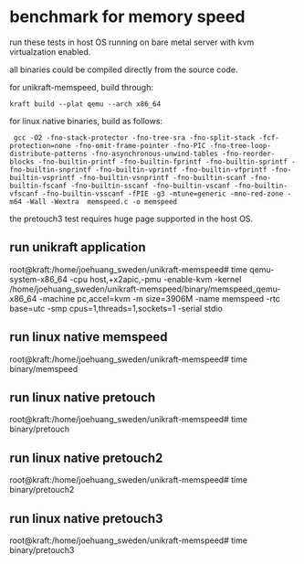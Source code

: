 # benchmark for memory speed

run these tests in host OS running on bare metal server with kvm virtualzation enabled.

all binaries could be compiled directly from the source code.

for unikraft-memspeed, build through:

```
kraft build --plat qemu --arch x86_64
```

for linux native binaries, build as follows:
```
 gcc -O2 -fno-stack-protector -fno-tree-sra -fno-split-stack -fcf-protection=none -fno-omit-frame-pointer -fno-PIC -fno-tree-loop-distribute-patterns -fno-asynchronous-unwind-tables -fno-reorder-blocks -fno-builtin-printf -fno-builtin-fprintf -fno-builtin-sprintf -fno-builtin-snprintf -fno-builtin-vprintf -fno-builtin-vfprintf -fno-builtin-vsprintf -fno-builtin-vsnprintf -fno-builtin-scanf -fno-builtin-fscanf -fno-builtin-sscanf -fno-builtin-vscanf -fno-builtin-vfscanf -fno-builtin-vsscanf -fPIE -g3 -mtune=generic -mno-red-zone -m64 -Wall -Wextra  memspeed.c -o memspeed
```

the pretouch3 test requires huge page supported in the host OS.

## run unikraft application

root@kraft:/home/joehuang_sweden/unikraft-memspeed# time qemu-system-x86_64 -cpu host,+x2apic,-pmu -enable-kvm -kernel /home/joehuang_sweden/unikraft-memspeed/binary/memspeed_qemu-x86_64 -machine pc,accel=kvm -m size=3906M -name memspeed -rtc base=utc -smp cpus=1,threads=1,sockets=1 -serial stdio

## run linux native memspeed

root@kraft:/home/joehuang_sweden/unikraft-memspeed# time binary/memspeed

## run linux native pretouch

root@kraft:/home/joehuang_sweden/unikraft-memspeed# time binary/pretouch

## run linux native pretouch2

root@kraft:/home/joehuang_sweden/unikraft-memspeed# time binary/pretouch2

## run linux native pretouch3

root@kraft:/home/joehuang_sweden/unikraft-memspeed# time binary/pretouch3
